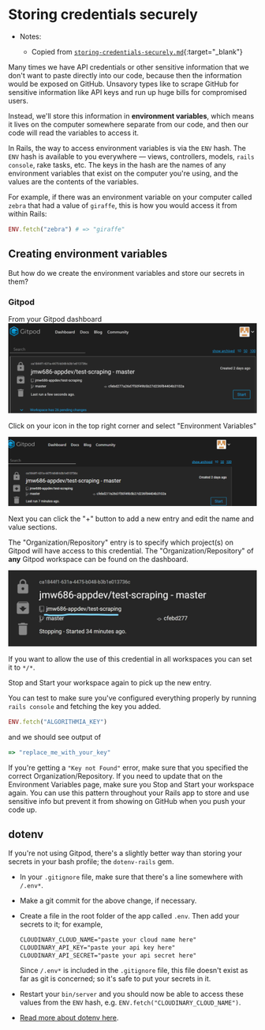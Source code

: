 # Storing credentials securely

- Notes:

   - Copied from [`storing-credentials-securely.md`](https://github.com/firstdraft/appdev-chapters/blob/benp-edits/storing-credentials-securely.md){:target="_blank"}

Many times we have API credentials or other sensitive information that we don't want to paste directly into our code, because then the information would be exposed on GitHub. Unsavory types like to scrape GitHub for sensitive information like API keys and run up huge bills for compromised users.

Instead, we'll store this information in **environment variables**, which means it lives on the computer somewhere separate from our code, and then our code will read the variables to access it.

In Rails, the way to access environment variables is via the `ENV` hash. The `ENV` hash is available to you everywhere — views, controllers, models, `rails console`, rake tasks, etc. The keys in the hash are the names of any environment variables that exist on the computer you're using, and the values are the contents of the variables.

For example, if there was an environment variable on your computer called `zebra` that had a value of `giraffe`, this is how you would access it from within Rails:

```ruby
ENV.fetch("zebra") # => "giraffe"
```

## Creating environment variables

But how do we create the environment variables and store our secrets in them?

### Gitpod

From your Gitpod dashboard
![](assets/storing-credentials-securely/gitpod-dashboard.png)

Click on your icon in the top right corner and select "Environment Variables"


![](assets/storing-credentials-securely/open-env-gitpod.gif)

Next you can click the "+" button to add a new entry and edit the name and value sections.

The "Organization/Repository" entry is to specify which project(s) on Gitpod will have access to this credential. The "Organization/Repository" of **any** Gitpod workspace can be found on the dashboard. 

![](assets/storing-credentials-securely/gitpod-workspace-organization-repo.jpg)


If you want to allow the use of this credential in all workspaces you can set it to `*/*`. 

Stop and Start your workspace again to pick up the new entry. 

You can test to make sure you've configured everything properly by running `rails console` and fetching the key you added.


```ruby
ENV.fetch("ALGORITHMIA_KEY")
```

and we should see output of

```ruby
=> "replace_me_with_your_key"
```

If you're getting a `"Key not Found"` error, make sure that you specified the correct Organization/Repository. If you need to update that on the Environment Variables page, make sure you Stop and Start your workspace again.
You can use this pattern throughout your Rails app to store and use sensitive info but prevent it from showing on GitHub when you push your code up.

## dotenv

If you're not using Gitpod, there's a slightly better way than storing your secrets in your bash profile; the `dotenv-rails` gem.

 - In your `.gitignore` file, make sure that there's a line somewhere with `/.env*`.
 - Make a git commit for the above change, if necessary.
 - Create a file in the root folder of the app called `.env`. Then add your secrets to it; for example,

    ```
    CLOUDINARY_CLOUD_NAME="paste your cloud name here"
    CLOUDINARY_API_KEY="paste your api key here"
    CLOUDINARY_API_SECRET="paste your api secret here"
    ```

    Since `/.env*` is included in the `.gitignore` file, this file doesn't exist as far as git is concerned; so it's safe to put your secrets in it.
    
 - Restart your `bin/server` and you should now be able to access these values from the `ENV` hash, e.g. `ENV.fetch("CLOUDINARY_CLOUD_NAME")`.
 - [Read more about dotenv here](https://github.com/bkeepers/dotenv).
